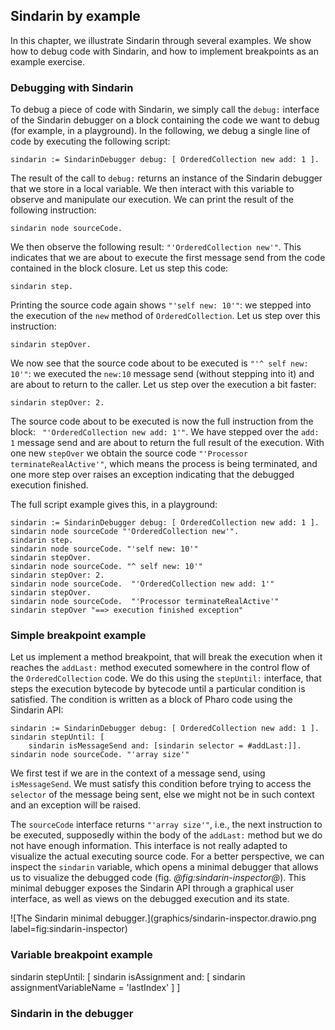 ## Sindarin by example

In this chapter, we illustrate Sindarin through several examples.
We show how to debug code with Sindarin, and how to implement breakpoints as an example exercise.

### Debugging with Sindarin

To debug a piece of code with Sindarin, we simply call the `debug:` interface of the Sindarin debugger on a block containing the code we want to debug (for example, in a playground).
In the following, we debug a single line of code by executing the following script:
```Smalltalk
sindarin := SindarinDebugger debug: [ OrderedCollection new add: 1 ].
````
The result of the call to `debug:` returns an instance of the Sindarin debugger that we store in a local variable. 
We then interact with this variable to observe and manipulate our execution.
We can print the result of the following instruction:
```Smalltalk
sindarin node sourceCode.
```
We then observe the following result: `"'OrderedCollection new'"`.
This indicates that we are about to execute the first message send from the code contained in the block closure.
Let us step this code:
```Smalltalk
sindarin step.
```
Printing the source code again shows `"'self new: 10'"`: we stepped into the execution of the `new` method of `OrderedCollection`.
Let us step over this instruction: 

```Smalltalk
sindarin stepOver.
```
We now see that the source code about to be executed is `"'^ self new: 10'"`: we executed the `new:10` message send (without stepping into it) and are about to return to the caller.
Let us step over the execution a bit faster:

```Smalltalk
sindarin stepOver: 2.
```
The source code about to be executed is now the full instruction from the block: ` "'OrderedCollection new add: 1'"`. 
We have stepped over the `add: 1` message send and are about to return the full result of the execution.
With one new `stepOver` we obtain the source code `"'Processor terminateRealActive'"`, which means the process is being terminated, and one more step over raises an exception indicating that the debugged execution finished.

The full script example gives this, in a playground:
```Smalltalk
sindarin := SindarinDebugger debug: [ OrderedCollection new add: 1 ].
sindarin node sourceCode "'OrderedCollection new'".
sindarin step.
sindarin node sourceCode. "'self new: 10'"
sindarin stepOver. 
sindarin node sourceCode. "^ self new: 10'"
sindarin stepOver: 2.
sindarin node sourceCode.  "'OrderedCollection new add: 1'" 
sindarin stepOver.
sindarin node sourceCode.  "'Processor terminateRealActive'"
sindarin stepOver "==> execution finished exception"
```

### Simple breakpoint example

Let us implement a method breakpoint, that will break the execution when it reaches the `addLast:` method executed somewhere in the control flow of the `OrderedCollection` code.
We do this using the `stepUntil:` interface, that steps the execution bytecode by bytecode until a particular condition is satisfied.
The condition is written as a block of Pharo code using the Sindarin API:

```Smalltalk
sindarin := SindarinDebugger debug: [ OrderedCollection new add: 1 ].
sindarin stepUntil: [
	sindarin isMessageSend and: [sindarin selector = #addLast:]].
sindarin node sourceCode. "'array size'"
```
We first test if we are in the context of a message send, using `isMessageSend`. 
We must satisfy this condition before trying to access the `selector` of the message being sent, else we might not be in such context and an exception will be raised.

The `sourceCode` interface returns `"'array size'"`, i.e., the next instruction to be executed, supposedly within the body of the `addLast:` method but we do not have enough information.
This interface is not really adapted to visualize the actual executing source code. 
For a better perspective, we can inspect the `sindarin` variable, which opens a minimal debugger that allows us to visualize the debugged code (fig. *@fig:sindarin-inspector@*). This minimal debugger exposes the Sindarin API through a graphical user interface, as well as views on the debugged execution and its state.

![The Sindarin minimal debugger.](graphics/sindarin-inspector.drawio.png label=fig:sindarin-inspector)


### Variable breakpoint example


sindarin stepUntil: [ sindarin isAssignment and: [ sindarin assignmentVariableName = 'lastIndex' ] ]

### Sindarin in the debugger